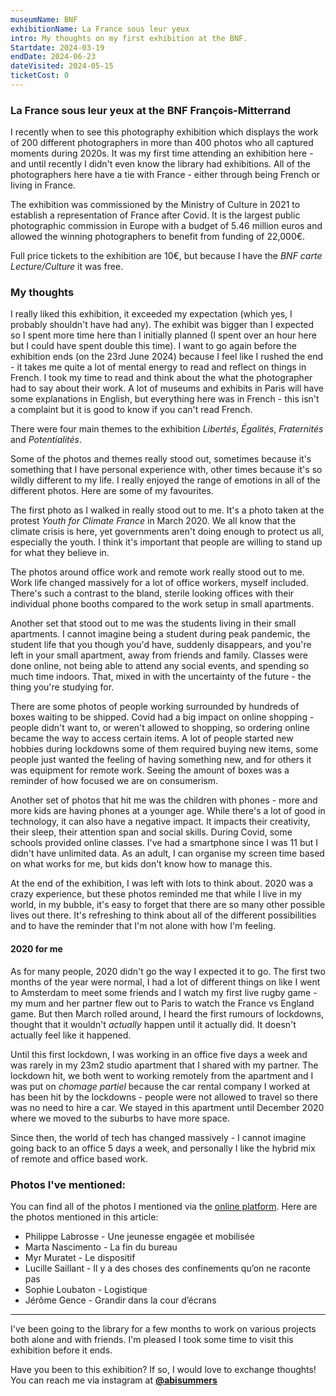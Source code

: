 ```yaml
---
museumName: BNF
exhibitionName: La France sous leur yeux
intro: My thoughts on my first exhibition at the BNF.
Startdate: 2024-03-19
endDate: 2024-06-23
dateVisited: 2024-05-15
ticketCost: 0
---
```


### La France sous leur yeux at the BNF François-Mitterrand

I recently when to see this photography exhibition which displays the work of 200 different photographers in more than 400 photos who all captured moments during 2020s. It was my first time attending an exhibition here - and until recently I didn't even know the library had exhibitions. All of the photographers here have a tie with France - either through being French or living in France.

The exhibition was commissioned by the Ministry of Culture in 2021 to establish a representation of France after Covid. It is the largest public photographic commission in Europe with a budget of 5.46 million euros and allowed the winning photographers to benefit from funding of 22,000€.

Full price tickets to the exhibition are 10€, but because I have the _BNF carte Lecture/Culture_ it was free.

### My thoughts

I really liked this exhibition, it exceeded my expectation (which yes, I probably shouldn't have had any). The exhibit was bigger than I expected so I spent more time here than I initially planned (I spent over an hour here but I could have spent double this time). I want to go again before the exhibition ends (on the 23rd June 2024) because I feel like I rushed the end - it takes me quite a lot of mental energy to read and reflect on things in French. I took my time to read and think about the what the photographer had to say about their work. A lot of museums and exhibits in Paris will have some explanations in English, but everything here was in French - this isn't a complaint but it is good to know if you can't read French.

There were four main themes to the exhibition _Libertés_, _Égalités_, _Fraternités_ and _Potentialités_.

<!-- TODO: write about each section. -->

Some of the photos and themes really stood out, sometimes because it's something that I have personal experience with, other times because it's so wildly different to my life. I really enjoyed the range of emotions in all of the different photos. Here are some of my favourites.

The first photo as I walked in really stood out to me. It's a photo taken at the protest _Youth for Climate France_ in March 2020. We all know that the climate crisis is here, yet governments aren't doing enough to protect us all, especially the youth. I think it's important that people are willing to stand up for what they believe in.

The photos around office work and remote work really stood out to me. Work life changed massively for a lot of office workers, myself included. There's such a contrast to the bland, sterile looking offices with their individual phone booths compared to the work setup in small apartments.

Another set that stood out to me was the students living in their small apartments. I cannot imagine being a student during peak pandemic, the student life that you though you'd have, suddenly disappears, and you're left in your small apartment, away from friends and family. Classes were done online, not being able to attend any social events, and spending so much time indoors. That, mixed in with the uncertainty of the future - the thing you're studying for.

There are some photos of people working surrounded by hundreds of boxes waiting to be shipped. Covid had a big impact on online shopping - people didn't want to, or weren't allowed to shopping, so ordering online became the way to access certain items. A lot of people started new hobbies during lockdowns some of them required buying new items, some people just wanted the feeling of having something new, and for others it was equipment for remote work. Seeing the amount of boxes was a reminder of how focused we are on consumerism.

Another set of photos that hit me was the children with phones - more and more kids are having phones at a younger age. While there's a lot of good in technology, it can also have a negative impact. It impacts their creativity, their sleep, their attention span and social skills. During Covid, some schools provided online classes. I've had a smartphone since I was 11 but I didn't have unlimited data. As an adult, I can organise my screen time based on what works for me, but kids don't know how to manage this.

At the end of the exhibition, I was left with lots to think about. 2020 was a crazy experience, but these photos reminded me that while I live in my world, in my bubble, it's easy to forget that there are so many other possible lives out there. It's refreshing to think about all of the different possibilities and to have the reminder that I'm not alone with how I'm feeling.

#### 2020 for me

As for many people, 2020 didn't go the way I expected it to go. The first two months of the year were normal, I had a lot of different things on like I went to Amsterdam to meet some friends and I watch my first live rugby game - my mum and her partner flew out to Paris to watch the France vs England game. But then March rolled around, I heard the first rumours of lockdowns, thought that it wouldn't _actually_ happen until it actually did. It doesn't actually feel like it happened.

Until this first lockdown, I was working in an office five days a week and was rarely in my 23m2 studio apartment that I shared with my partner. The lockdown hit, we both went to working remotely from the apartment and I was put on _chomage partiel_ because the car rental company I worked at has been hit by the lockdowns - people were not allowed to travel so there was no need to hire a car. We stayed in this apartment until December 2020 where we moved to the suburbs to have more space.

Since then, the world of tech has changed massively - I cannot imagine going back to an office 5 days a week, and personally I like the hybrid mix of remote and office based work.

### Photos I've mentioned:

You can find all of the photos I mentioned via the [online platform](https://commande-photojournalisme.culture.gouv.fr/fr/mediatheque-2). Here are the photos mentioned in this article:

- Philippe Labrosse - Une jeunesse engagée et mobilisée
- Marta Nascimento - La fin du bureau
- Myr Muratet - Le dispositif
- Lucille Saillant - Il y a des choses des confinements qu’on ne raconte pas
- Sophie Loubaton - Logistique
- Jérôme Gence - Grandir dans la cour d’écrans

---

I've been going to the library for a few months to work on various projects both alone and with friends. I'm pleased I took some time to visit this exhibition before it ends.

Have you been to this exhibition? If so, I would love to exchange thoughts! You can reach me via instagram at **[@abisummers](https://www.instagram.com/abisummers/)**
